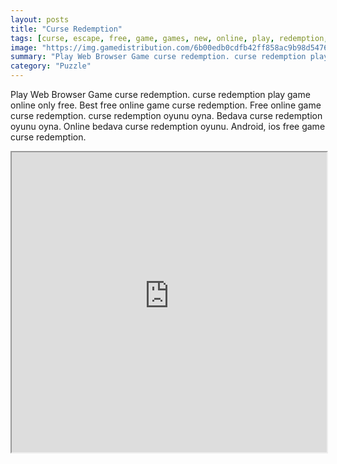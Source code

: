 ```yaml
---
layout: posts
title: "Curse Redemption"
tags: [curse, escape, free, game, games, new, online, play, redemption, download, free, online, games, oyna, game, free, games, play, play, games]
image: "https://img.gamedistribution.com/6b00edb0cdfb42ff858ac9b98d547631.jpg"
summary: "Play Web Browser Game curse redemption. curse redemption play game online only free. Best free online game curse redemption. Free online game curse redemption. curse redemption oyunu oyna. Bedava curse redemption oyunu oyna. Online bedava curse redemption oyunu. Android, ios free game curse redemption."
category: "Puzzle"
---
```


Play Web Browser Game curse redemption. curse redemption play game online only free. Best free online game curse redemption. Free online game curse redemption. curse redemption oyunu oyna. Bedava curse redemption oyunu oyna. Online bedava curse redemption oyunu. Android, ios free game curse redemption.

<iframe width="100%" height="480px;" src="https://flash.gamedistribution.com?game=6b00edb0cdfb42ff858ac9b98d547631"></iframe>